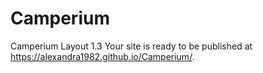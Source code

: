 # Camperium
Camperium Layout 1.3
Your site is ready to be published at https://alexandra1982.github.io/Camperium/. 
